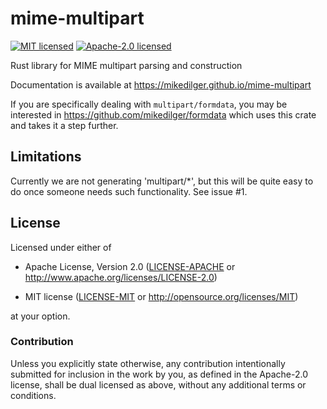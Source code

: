 # mime-multipart

[![MIT licensed](https://img.shields.io/badge/license-MIT-blue.svg)](./LICENSE-MIT)
[![Apache-2.0 licensed](https://img.shields.io/badge/license-APACHE2-blue.svg)](./LICENSE-APACHE)

Rust library for MIME multipart parsing and construction

Documentation is available at https://mikedilger.github.io/mime-multipart

If you are specifically dealing with `multipart/formdata`, you may be interested in
https://github.com/mikedilger/formdata which uses this crate and takes it a step
further.

## Limitations

Currently we are not generating 'multipart/*', but this will be quite easy to do
once someone needs such functionality.  See issue #1.

## License

Licensed under either of

 * Apache License, Version 2.0
   ([LICENSE-APACHE](LICENSE-APACHE)
    or http://www.apache.org/licenses/LICENSE-2.0)

 * MIT license
   ([LICENSE-MIT](LICENSE-MIT) or http://opensource.org/licenses/MIT)

at your option.

### Contribution

Unless you explicitly state otherwise, any contribution intentionally submitted
for inclusion in the work by you, as defined in the Apache-2.0 license, shall
be dual licensed as above, without any additional terms or conditions.
